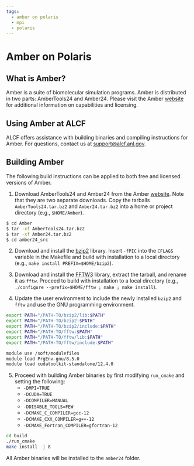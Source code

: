 ```yaml
---
tags:
  - amber on polaris
  - mpi
  - polaris
---
```


# Amber on Polaris

## What is Amber?

Amber is a suite of biomolecular simulation programs. Amber is distributed in two parts: AmberTools24 and Amber24. Please visit the Amber [website](https://ambermd.org/) for additional information on capabilities and licensing.

## Using Amber at ALCF

ALCF offers assistance with building binaries and compiling instructions for Amber. For questions, contact us at [support@alcf.anl.gov](mailto:support@alcf.anl.gov).

## Building Amber

The following build instructions can be applied to both free and licensed versions of Amber.

1. Download AmberTools24 and Amber24 from the Amber [website](https://ambermd.org/GetAmber.php). Note that they are two separate downloads. Copy the tarballs `AmberTools24.tar.bz2` and `Amber24.tar.bz2` into a home or project directory (e.g., `$HOME/Amber`).

```bash
$ cd Amber
$ tar -xf AmberTools24.tar.bz2
$ tar -xf Amber24.tar.bz2
$ cd amber24_src
```

2. Download and install the [bzip2](https://sourceware.org/bzip2/downloads.html) library. Insert `-fPIC` into the `CFLAGS` variable in the Makefile and build with installation to a local directory (e.g., `make install PREFIX=$HOME/bzip2`).

3. Download and install the [FFTW3](https://www.fftw.org/download.html) library, extract the tarball, and rename it as `fftw`. Proceed to build with installation to a local directory (e.g., `./configure --prefix=$HOME/fftw ; make ; make install`).

4. Update the user environment to include the newly installed `bzip2` and `fftw` and use the GNU programming environment.

```bash
export PATH="/PATH-TO/bzip2/lib:$PATH"
export PATH="/PATH-TO/bzip2:$PATH"
export PATH="/PATH-TO/bzip2/include:$PATH"
export PATH="/PATH-TO/fftw:$PATH"
export PATH="/PATH-TO/fftw/lib:$PATH"
export PATH="/PATH-TO/fftw/include:$PATH"

module use /soft/modulefiles
module load PrgEnv-gnu/8.5.0
module load cudatoolkit-standalone/12.4.0
```

5. Proceed with building Amber binaries by first modifying `run_cmake` and setting the following:
   * `-DMPI=TRUE`
   * `-DCUDA=TRUE`
   * `-DCOMPILER=MANUAL`
   * `-DDISABLE_TOOLS=FEW`
   * `-DCMAKE_C_COMPILER=gcc-12`
   * `-DCMAKE_CXX_COMPILER=g++-12`
   * `-DCMAKE_Fortran_COMPILER=gfortran-12`

```bash
cd build
./run_cmake
make install -j 8
```

All Amber binaries will be installed to the `amber24` folder.